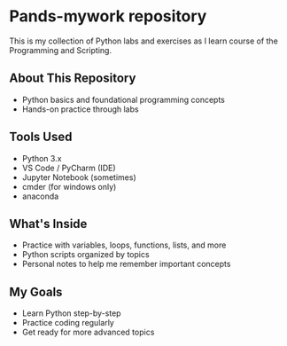 # Pands-mywork repository

This is my collection of Python labs and exercises as I learn course of the Programming and Scripting.

## About This Repository

- Python basics and foundational programming concepts
- Hands-on practice through labs

## Tools Used

- Python 3.x
- VS Code / PyCharm (IDE)
- Jupyter Notebook (sometimes)
- cmder (for windows only)
- anaconda

## What's Inside

- Practice with variables, loops, functions, lists, and more
- Python scripts organized by topics
- Personal notes to help me remember important concepts

## My Goals

 - Learn Python step-by-step
 - Practice coding regularly
 - Get ready for more advanced topics

